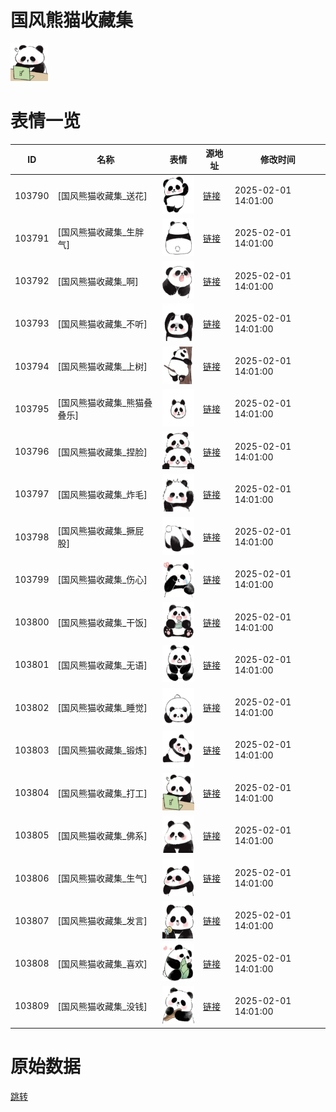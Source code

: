 # 国风熊猫收藏集

<img src="./cover.png" height="60" alt="cover" />

# 表情一览

|ID|名称|表情|源地址|修改时间|
|----|----|----|----|----|
|103790|[国风熊猫收藏集_送花]|<img src="./pic/103790_%5B国风熊猫收藏集_送花%5D.gif" height="60" alt="送花"/>|[链接](https://i0.hdslb.com/bfs/garb/1017d125b31f42234413ce5e4de57c1b7d95adac.gif)|2025-02-01 14:01:00|
|103791|[国风熊猫收藏集_生胖气]|<img src="./pic/103791_%5B国风熊猫收藏集_生胖气%5D.gif" height="60" alt="生胖气"/>|[链接](https://i0.hdslb.com/bfs/garb/9d29557179bba72dacf02d06e5b1266db2ce87fb.gif)|2025-02-01 14:01:00|
|103792|[国风熊猫收藏集_啊]|<img src="./pic/103792_%5B国风熊猫收藏集_啊%5D.gif" height="60" alt="啊"/>|[链接](https://i0.hdslb.com/bfs/garb/67b069915203de4109597a0ce98a923b0eb72915.gif)|2025-02-01 14:01:00|
|103793|[国风熊猫收藏集_不听]|<img src="./pic/103793_%5B国风熊猫收藏集_不听%5D.gif" height="60" alt="不听"/>|[链接](https://i0.hdslb.com/bfs/garb/47580a56a4e3c9fbc0e91eafb8264e576edd798d.gif)|2025-02-01 14:01:00|
|103794|[国风熊猫收藏集_上树]|<img src="./pic/103794_%5B国风熊猫收藏集_上树%5D.gif" height="60" alt="上树"/>|[链接](https://i0.hdslb.com/bfs/garb/7f943dda8d4f1714ba41dabd030764b9b2c3eb00.gif)|2025-02-01 14:01:00|
|103795|[国风熊猫收藏集_熊猫叠叠乐]|<img src="./pic/103795_%5B国风熊猫收藏集_熊猫叠叠乐%5D.gif" height="60" alt="熊猫叠叠乐"/>|[链接](https://i0.hdslb.com/bfs/garb/5b8c92509341dc9bf958800da03f642a2f7c1422.gif)|2025-02-01 14:01:00|
|103796|[国风熊猫收藏集_捏脸]|<img src="./pic/103796_%5B国风熊猫收藏集_捏脸%5D.gif" height="60" alt="捏脸"/>|[链接](https://i0.hdslb.com/bfs/garb/6f1e594664c11b75aed97db3568109006022d759.gif)|2025-02-01 14:01:00|
|103797|[国风熊猫收藏集_炸毛]|<img src="./pic/103797_%5B国风熊猫收藏集_炸毛%5D.gif" height="60" alt="炸毛"/>|[链接](https://i0.hdslb.com/bfs/garb/6b5925c950e59135d4fcbf9fdf9d34d4aa202b39.gif)|2025-02-01 14:01:00|
|103798|[国风熊猫收藏集_撅屁股]|<img src="./pic/103798_%5B国风熊猫收藏集_撅屁股%5D.gif" height="60" alt="撅屁股"/>|[链接](https://i0.hdslb.com/bfs/garb/4043dd0cf05a596fb4ec1f517b30f4b400561df4.gif)|2025-02-01 14:01:00|
|103799|[国风熊猫收藏集_伤心]|<img src="./pic/103799_%5B国风熊猫收藏集_伤心%5D.gif" height="60" alt="伤心"/>|[链接](https://i0.hdslb.com/bfs/garb/23f2d5e6f1f20bf467fb3348854e9cafea5fff68.gif)|2025-02-01 14:01:00|
|103800|[国风熊猫收藏集_干饭]|<img src="./pic/103800_%5B国风熊猫收藏集_干饭%5D.gif" height="60" alt="干饭"/>|[链接](https://i0.hdslb.com/bfs/garb/a254138abe74df8d00227492036fa480c39c8fb7.gif)|2025-02-01 14:01:00|
|103801|[国风熊猫收藏集_无语]|<img src="./pic/103801_%5B国风熊猫收藏集_无语%5D.gif" height="60" alt="无语"/>|[链接](https://i0.hdslb.com/bfs/garb/32d1385cca11046a1fccfb3478a8aa86ee99fd67.gif)|2025-02-01 14:01:00|
|103802|[国风熊猫收藏集_睡觉]|<img src="./pic/103802_%5B国风熊猫收藏集_睡觉%5D.gif" height="60" alt="睡觉"/>|[链接](https://i0.hdslb.com/bfs/garb/cf34080eefc92a0a854338a3cd0fd641df3b8a76.gif)|2025-02-01 14:01:00|
|103803|[国风熊猫收藏集_锻炼]|<img src="./pic/103803_%5B国风熊猫收藏集_锻炼%5D.gif" height="60" alt="锻炼"/>|[链接](https://i0.hdslb.com/bfs/garb/e58e650a722d7e537339f18a6847be4504fa9bdd.gif)|2025-02-01 14:01:00|
|103804|[国风熊猫收藏集_打工]|<img src="./pic/103804_%5B国风熊猫收藏集_打工%5D.gif" height="60" alt="打工"/>|[链接](https://i0.hdslb.com/bfs/garb/db2322fed975e45007da9d2556397533929be850.gif)|2025-02-01 14:01:00|
|103805|[国风熊猫收藏集_佛系]|<img src="./pic/103805_%5B国风熊猫收藏集_佛系%5D.gif" height="60" alt="佛系"/>|[链接](https://i0.hdslb.com/bfs/garb/1c0919324c86e051190304a5c2539620c0288e6e.gif)|2025-02-01 14:01:00|
|103806|[国风熊猫收藏集_生气]|<img src="./pic/103806_%5B国风熊猫收藏集_生气%5D.gif" height="60" alt="生气"/>|[链接](https://i0.hdslb.com/bfs/garb/f76a6c3fcce989028ed17a710a53437f3b6a2481.gif)|2025-02-01 14:01:00|
|103807|[国风熊猫收藏集_发言]|<img src="./pic/103807_%5B国风熊猫收藏集_发言%5D.gif" height="60" alt="发言"/>|[链接](https://i0.hdslb.com/bfs/garb/2fd7f94aca1288f816b4417891b70de6587acceb.gif)|2025-02-01 14:01:00|
|103808|[国风熊猫收藏集_喜欢]|<img src="./pic/103808_%5B国风熊猫收藏集_喜欢%5D.gif" height="60" alt="喜欢"/>|[链接](https://i0.hdslb.com/bfs/garb/c8747083807b3aad2edd10e62e8331893d38e8c4.gif)|2025-02-01 14:01:00|
|103809|[国风熊猫收藏集_没钱]|<img src="./pic/103809_%5B国风熊猫收藏集_没钱%5D.gif" height="60" alt="没钱"/>|[链接](https://i0.hdslb.com/bfs/garb/b4ea675a0266ec547aafcc8dcf4273bba4526b41.gif)|2025-02-01 14:01:00|

# 原始数据

[跳转](./raw.json)

